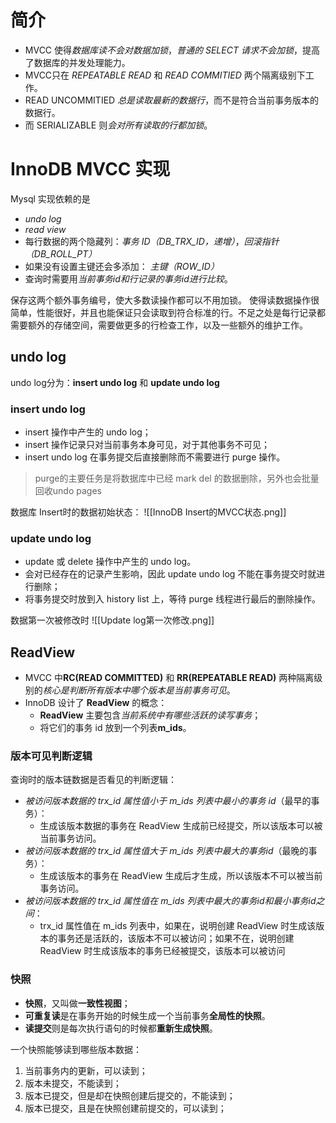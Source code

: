 # 简介

- MVCC 使得*数据库读不会对数据加锁*，*普通的 SELECT 请求不会加锁*，提高了数据库的并发处理能力。
- MVCC只在 *REPEATABLE READ* 和 *READ COMMITIED* 两个隔离级别下工作。
- READ UNCOMMITIED *总是读取最新的数据行*，而不是符合当前事务版本的数据行。
- 而 SERIALIZABLE 则*会对所有读取的行都加锁*。


# InnoDB MVCC 实现
Mysql 实现依赖的是 
- *undo log* 
- *read view* 
- 每行数据的两个隐藏列：*事务 ID（DB_TRX_ID，递增）*，*回滚指针（DB_ROLL_PT）*
- 如果没有设置主键还会多添加： *主键（ROW_ID）*
- 查询时需要用*当前事务id和行记录的事务id进行比较*。

保存这两个额外事务编号，使大多数读操作都可以不用加锁。
使得读数据操作很简单，性能很好，并且也能保证只会读取到符合标准的行。不足之处是每行记录都需要额外的存储空间，需要做更多的行检查工作，以及一些额外的维护工作。

## undo log
undo log分为：**insert undo log** 和 **update undo log**
### insert undo log
- insert 操作中产生的 undo log；
- insert 操作记录只对当前事务本身可见，对于其他事务不可见；
- insert undo log 在事务提交后直接删除而不需要进行 purge 操作。

> purge的主要任务是将数据库中已经 mark del 的数据删除，另外也会批量回收undo pages

数据库 Insert时的数据初始状态：
![[InnoDB Insert的MVCC状态.png]]

### update undo log

- update 或 delete 操作中产生的 undo log。
- 会对已经存在的记录产生影响，因此 update undo log 不能在事务提交时就进行删除；
- 将事务提交时放到入 history list 上，等待 purge 线程进行最后的删除操作。

数据第一次被修改时
![[Update log第一次修改.png]]

## ReadView
 - MVCC 中**RC(READ COMMITTED)** 和 **RR(REPEATABLE READ)** 两种隔离级别的*核心是判断所有版本中哪个版本是当前事务可见*。
 - InnoDB 设计了 **ReadView** 的概念：
	 -  **ReadView** 主要包含*当前系统中有哪些活跃的读写事务*；
	 - 将它们的事务 id 放到一个列表**m_ids**。

### 版本可见判断逻辑
查询时的版本链数据是否看见的判断逻辑：
- *被访问版本数据的 trx_id 属性值小于 m_ids 列表中最小的事务 id*（最早的事务）：
	- 生成该版本数据的事务在 ReadView 生成前已经提交，所以该版本可以被当前事务访问。
- *被访问版本数据的 trx_id 属性值大于 m_ids 列表中最大的事务id*（最晚的事务）：
	- 生成该版本的事务在 ReadView 生成后才生成，所以该版本不可以被当前事务访问。
- *被访问版本数据的 trx_id 属性值在 m_ids 列表中最大的事务id和最小事务id之间*：
	- trx_id 属性值在 m_ids 列表中，如果在，说明创建 ReadView 时生成该版本的事务还是活跃的，该版本不可以被访问；如果不在，说明创建 ReadView 时生成该版本的事务已经被提交，该版本可以被访问

### 快照
- **快照**，又叫做**一致性视图**；
- **可重复读**是在事务开始的时候生成一个当前事务**全局性的快照**。
- **读提交**则是每次执行语句的时候都**重新生成快照**。

一个快照能够读到哪些版本数据：
1. 当前事务内的更新，可以读到；
2. 版本未提交，不能读到；
3. 版本已提交，但是却在快照创建后提交的，不能读到；
4. 版本已提交，且是在快照创建前提交的，可以读到；